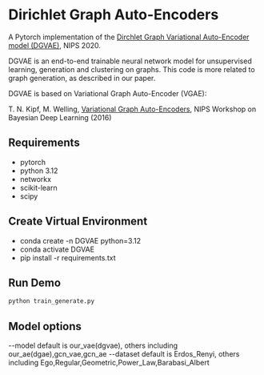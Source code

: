 Dirichlet Graph Auto-Encoders
============

A Pytorch implementation of the [Dirchlet Graph Variational Auto-Encoder model (DGVAE)](https://arxiv.org/abs/2010.04408), NIPS 2020.


DGVAE is an end-to-end trainable neural network model for unsupervised learning, generation and clustering on graphs. This code is more related to graph generation, as described in our paper. 


DGVAE is based on Variational Graph Auto-Encoder (VGAE):

T. N. Kipf, M. Welling, [Variational Graph Auto-Encoders](https://arxiv.org/abs/1611.07308), NIPS Workshop on Bayesian Deep Learning (2016)

## Requirements
* pytorch 
* python 3.12
* networkx
* scikit-learn
* scipy

## Create Virtual Environment

* conda create -n DGVAE python=3.12
* conda activate DGVAE
* pip install -r requirements.txt

## Run Demo

```bash
python train_generate.py
```

## Model options

--model       default is our_vae(dgvae), others including our_ae(dgae),gcn_vae,gcn_ae
--dataset     default is Erdos_Renyi, others including Ego,Regular,Geometric,Power_Law,Barabasi_Albert

